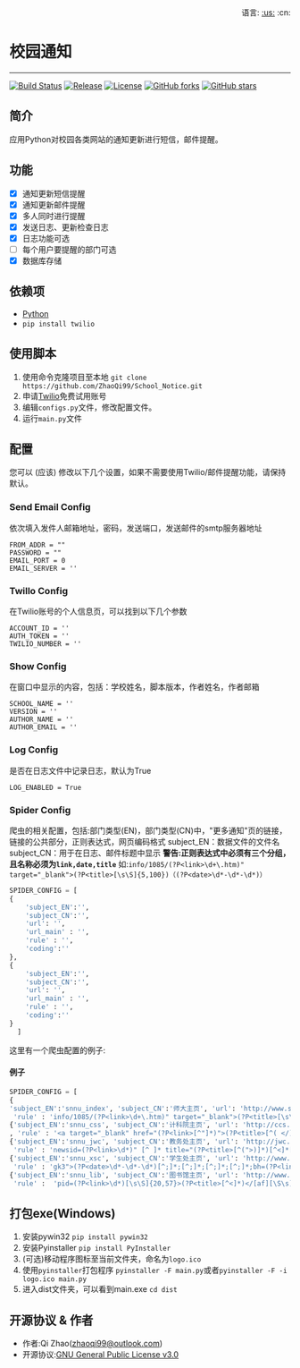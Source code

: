 <div align="right">语言: <a title="英语" href="README.md">:us:</a>
:cn:</div>

# 校园通知

---

[![Build Status](https://travis-ci.org/ZhaoQi99/School_Notice.svg?branch=master)](https://travis-ci.org/ZhaoQi99/School_Notice)
[![Release](https://img.shields.io/github/release/ZhaoQi99/School_Notice.svg)](https://github.com/ZhaoQi99/School_Notice/releases)
[![License](https://img.shields.io/github/license/ZhaoQi99/School_Notice.svg)](https://github.com/ZhaoQi99/School_Notice/blob/master/LICENSE)
[![GitHub forks](https://img.shields.io/github/forks/ZhaoQi99/School_Notice.svg)](https://github.com/ZhaoQi99/School_Notice/network)
[![GitHub stars](https://img.shields.io/github/stars/ZhaoQi99/School_Notice.svg)](https://github.com/ZhaoQi99/School_Notice/stargazers) 

## 简介
应用Python对校园各类网站的通知更新进行短信，邮件提醒。

## 功能
- [x] 通知更新短信提醒
- [x] 通知更新邮件提醒
- [x] 多人同时进行提醒
- [x] 发送日志、更新检查日志 
- [x] 日志功能可选
- [ ] 每个用户要提醒的部门可选
- [x] 数据库存储

## 依赖项
* [Python](http://www.python.org/)
* `pip install twilio`

## 使用脚本
1. 使用命令克隆项目至本地
`git clone https://github.com/ZhaoQi99/School_Notice.git`
2. 申请[Twilio](https://www.twilio.com/)免费试用账号
3. 编辑`configs.py`文件，修改配置文件。
4. 运行`main.py`文件

## 配置
您可以 (应该) 修改以下几个设置，如果不需要使用Twilio/邮件提醒功能，请保持默认。

### Send Email Config
依次填入发件人邮箱地址，密码，发送端口，发送邮件的smtp服务器地址
```
FROM_ADDR = ""
PASSWORD = ""
EMAIL_PORT = 0
EMAIL_SERVER = ''
```
### Twillo Config
在Twilio账号的个人信息页，可以找到以下几个参数
```
ACCOUNT_ID = ''
AUTH_TOKEN = ''
TWILIO_NUMBER = ''
```

### Show Config
在窗口中显示的内容，包括：学校姓名，脚本版本，作者姓名，作者邮箱
```
SCHOOL_NAME = ''
VERSION = ''
AUTHOR_NAME = ''
AUTHOR_EMAIL = ''
```

### Log Config
是否在日志文件中记录日志，默认为True
```
LOG_ENABLED = True
```
### Spider Config
爬虫的相关配置，包括:部门类型(EN)，部门类型(CN)中，"更多通知"页的链接，链接的公共部分，正则表达式，网页编码格式
subject_EN：数据文件的文件名
subject_CN：用于在日志、邮件标题中显示
**警告:正则表达式中必须有三个分组，且名称必须为`link,date,title`**
如:`info/1085/(?P<link>\d+\.htm)" target="_blank">(?P<title>[\s\S]{5,100})（(?P<date>\d*-\d*-\d*)）`

```python
SPIDER_CONFIG = [
{
    'subject_EN':'',
    'subject_CN':'',
    'url': '',
    'url_main' : '',
    'rule' : '',
    'coding':''
},
{
    'subject_EN':'',
    'subject_CN':'',
    'url': '',
    'url_main' : '',
    'rule' : '',
    'coding':''
}
  ]
```
这里有一个爬虫配置的例子:
#### 例子
```python
SPIDER_CONFIG = [
{
'subject_EN':'snnu_index', 'subject_CN':'师大主页', 'url': 'http://www.snnu.edu.cn/tzgg.htm', 'url_main' : 'http://www.snnu.edu.cn/info/1085/',
 'rule' : 'info/1085/(?P<link>\d+\.htm)" target="_blank">(?P<title>[\s\S]{5,100})（(?P<date>\d*-\d*-\d*)）','coding':'utf-8'},
{'subject_EN':'snnu_css', 'subject_CN':'计科院主页', 'url': 'http://ccs.snnu.edu.cn/tzgg.htm', 'url_main' : 'http://ccs.snnu.edu.cn/'
, 'rule' : '<a target="_blank" href="(?P<link>[^"]*)">(?P<title>[^( </)]*)[^"]*"[^>]*>(?P<date>\d*-\d*-\d*)','coding':'utf-8'},
{'subject_EN':'snnu_jwc', 'subject_CN':'教务处主页', 'url': 'http://jwc.snnu.edu.cn/news_more.xhm?lm=2', 'url_main' : 'http://jwc.snnu.edu.cn/html/news_view.xhm?newsid=',
 'rule' : 'newsid=(?P<link>\d*)" [^ ]* title="(?P<title>[^(">)]*)[^<]*[^(]*\((?P<date>\d*/\d*/\d*)','coding':'gbk'},
{'subject_EN':'snnu_xsc', 'subject_CN':'学生处主页', 'url': 'http://www.xsc.snnu.edu.cn/Announcements.asp', 'url_main' : 'http://www.xsc.snnu.edu.cn/Announcements.asp?id=144&bh=',
 'rule' : 'gk3">(?P<date>\d*-\d*-\d*)[^;]*;[^;]*;[^;]*;[^;]*;bh=(?P<link>\d*)[^>]*>(?P<title>[^</]*)','coding':'gbk'},
{'subject_EN':'snnu_lib', 'subject_CN':'图书馆主页', 'url': 'http://www.lib.snnu.edu.cn/action.do?webid=w-d-bggg-l', 'url_main' :  'http://www.lib.snnu.edu.cn/action.do?webid=w-l-showmsg&gtype=a&pid=',
 'rule' :  'pid=(?P<link>\d*)[\s\S]{20,57}>(?P<title>[^<]*)</[af][\S\s]{18,70}(?P<date>\d{4}-\d*-\d*)','coding':'utf-8'}]
```
## 打包exe(Windows)
1. 安装pywin32
`pip install pywin32`
2. 安装Pyinstaller
`pip install PyInstaller`
3. (可选)移动程序图标至当前文件夹，命名为`logo.ico`
4. 使用`pyinstaller`打包程序
`pyinstaller -F main.py`或者`pyinstaller -F -i logo.ico main.py`
5. 进入dist文件夹，可以看到main.exe
`cd dist`

## 开源协议 & 作者
* 作者:Qi Zhao([zhaoqi99@outlook.com](mailto:zhaoqi99@outlook.com))
* 开源协议:[GNU General Public License v3.0](https://github.com/ZhaoQi99/School_Notice/blob/master/LICENSE)